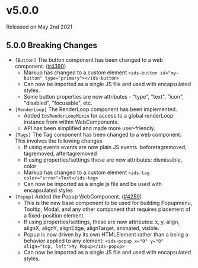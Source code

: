 # v5.0.0

Released on May 2nd 2021

## 5.0.0 Breaking Changes

- `[Button]` The button component has been changed to a web component. ([#4390](https://github.com/infor-design/enterprise/issues/4390))
    - Markup has changed to a custom element `<ids-button id="my-button" type="primary"></ids-button>`
    - Can now be imported as a single JS file and used with encapsulated styles.
    - Some button properties are now attributes - "type", "text", "icon", "disabled", "focusable", etc.
- `[RenderLoop]` The RenderLoop component has been implemented.
    - Added `IdsRenderLoopMixin` for access to a global renderLoop instance from within WebComponents.
    - API has been simplified and made more user-friendly.
- `[Tags]` The Tag component has been changed to a web component. This involves the following changes
    - If using events events are now plain JS events. beforetagremoved, tagremoved, aftertagremoved
    - If using properties/settings these are now attributes: dismissible, color
    - Markup has changed to a custom element `<ids-tag color="error">Text</ids-tag>`
    - Can now be imported as a single js file and be used with encapsulated styles
- `[Popup]` Added the Popup WebComponent. ([#4259](https://github.com/infor-design/enterprise/issues/4259))
    - This is the new base component to be used for building Popupmenu, Tooltip, Modal, and any other component that requires placement of a fixed-position element.
    - If using properties/settings, these are now attributes: x, y, align, alignX, alignY, alignEdge, alignTarget, animated, visible.
    - Popup is now driven by its own HTMLElement rather than a being a behavior applied to any element: `<ids-popup x="0" y="0" align="top, left">My Popup</ids-popup>`
    - Can now be imported as a single JS file and used with encapsulated styles.
